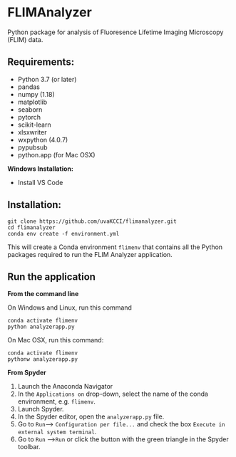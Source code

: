 # FLIMAnalyzer

Python package for analysis of Fluoresence Lifetime Imaging Microscopy (FLIM) data.

## Requirements:

* Python 3.7 (or later)
* pandas
* numpy (1.18)
* matplotlib
* seaborn
* pytorch
* scikit-learn
* xlsxwriter
* wxpython (4.0.7)
* pypubsub
* python.app (for Mac OSX)

**Windows Installation:**
* Install VS Code

## Installation:

```
git clone https://github.com/uvaKCCI/flimanalyzer.git
cd flimanalyzer
conda env create -f environment.yml
```

This will create a Conda environment `flimenv` that contains all the Python packages required to run the FLIM Analyzer application.

## Run the application

**From the command line**

On Windows and Linux, run this command
```
conda activate flimenv 
python analyzerapp.py
```

On Mac OSX, run this command:
```
conda activate flimenv
pythonw analyzerapp.py
```

**From Spyder**
1. Launch the Anaconda Navigator
2. In the `Applications on` drop-down, select the name of the conda environment, e.g. `flimenv`. 
3. Launch Spyder.
4. In the Spyder editor, open the `analyzerapp.py` file.
5. Go to `Run`--> `Configuration per file...` and check the box `Execute in external system terminal`.
6. Go to `Run` -->`Run` or click the button with the green triangle in the Spyder toolbar.
